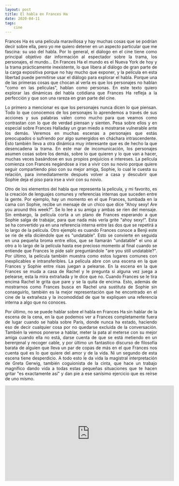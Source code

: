 ```yaml
---
layout: post
title: El habla en Frances Ha
date: 2020-04-11
tags:
    cine
---
```

<p style='text-align: justify;'>Frances Ha es una película maravillosa y hay muchas cosas que se podrían decir sobre ella, pero yo me quiero detener en un aspecto particular que me fascina: su uso del habla. Por lo general, el diálogo en el cine tiene como principal objetivo dar información al espectador sobre la trama, los personajes, el mundo... En Frances Ha el mundo es el Nueva York de hoy y la trama prácticamente inexistente, lo que libera al diálogo de gran parte de la carga expositiva porque no hay mucho que exponer, y la película en esta libertad puede permitirse usar el diálogo para explorar el habla. Porque una de las primeras cosas que chocan al verla es que los personajes no hablan "como en las películas", hablan como personas. En este texto quiero explorar las dinámicas del habla cotidiana que Frances Ha refleja a la perfección y que son una rareza en gran parte del cine.</p>

<p style='text-align: justify;'>Lo primero a mencionar es que los personajes nunca dicen lo que piensan. Todo lo que conocemos de los personajes lo aprendemos a través de sus acciones y sus palabras valen como mucho para que veamos como contrastan con lo que de verdad piensan y sienten. Pesa sobre ellos y en especial sobre Frances Halladay un gran miedo a mostrarse vulnerable ante los demás. Veremos en muchas escenas a personajes que estás preocupados o sufriendo por algo sumergidos en cháchara intrascendente. Esto también lleva a otra dinámica muy interesante que es de hecho la que desencadena la trama. En este mar de incomunicación, los personajes asumen cosas sobre los demás, sobre lo que quieren y lo que van a hacer, muchas veces basándose en sus propios prejuicios e intereses. La película comienza con Frances negándose a irse a vivir con su novio porque quiere seguir compartiendo piso con su mejor amiga, Sophie, lo cual le cuesta su relación, para inmediatamente después volver a casa y descubrir que Sophie deja el piso para irse a vivir con su novio.</p>

<p style='text-align: justify;'>Otro de los elementos del habla que representa la película, y mi favorito, es la creación de lenguajes comunes y referencias internas que suceden entre la gente. Por ejemplo, hay un momento en el que Frances, tumbada en la cama con Sophie, recibe un mensaje de un chico que dice "Ahoy sexy! Are you around this week?". Se lo lee a su amiga y ambas se ríen del mensaje. Sin embargo, la película corta a un plano de Frances esperando a que Sophie salga de trabajar, para que nada más verla grite "ahoy sexy!". Esta se ha convertido ya en una referencia interna entre las dos que se repetirá a lo largo de la película. Otro ejemplo es cuando Frances conoce a Benji este se ríe de ella diciéndole que es "undatable". Esto se convierte en seguida en una pequeña broma entre ellos, que se llamarán "undatable" el uno al otro a lo largo de la película hasta ese precioso momento al final cuando se entiende que Frances le pide salir preguntándole "are you still undatable?". Por último, la película también muestra como estos lugares comunes con inexplicables e intransferibles. La película abre con una escena en la que Frances y Sophie entre risas juegan a pelearse. En la escena en la que Frances se muda a casa de Rachel y le pregunta si alguna vez juega a pelearse, esta la mira extrañada y le dice que no. Cuando Frances se le tira encima Rachel le grita que pare y se la quita de encima. Esto, además de mostrarnos como Frances busca en Rachel una sustituta de Sophie sin conseguirlo, también es la mejor representación que he encontrado en el cine de la extrañeza y la incomodidad de que te expliquen una referencia interna a algo que no conoces.</p>

<p style='text-align: justify;'>Por último, no se puede hablar sobre el habla en Frances Ha sin hablar de la escena de la cena, en la que podemos ver a Frances completamente fuera de lugar cuando se habla sobre París, donde nunca ha estado, haciendo eso de decir cualquier cosa por no quedarse excluida de la conversación. También la vemos ponerse a hablar, meter la pata al meterse con su mejor amiga cuando ella no está, darse cuenta de que se está metiendo en un berenjenal y recoger cable, y por último un fantastico discurso de filosofía barata de alguien que lleva un par de copas de más en el que Frances nos cuenta qué es lo que quiere del amor y de la vida. Ni un segundo de esta escena tiene desperdicio. A todo esto le da vida la magistral interpretación de Greta Gerwig, también coguionista de la cinta, que hace un trabajo magnífico dando vida a todas estas pequeñas situaciones que te hacen gritar "es exactamente así" y dan pie a ese sanísimo ejercicio que es reírse de uno mismo.</p>

<iframe width="560" height="315" src="https://www.youtube.com/embed/x-b2Y8ldxZk" frameborder="0" allow="accelerometer; autoplay; encrypted-media; gyroscope; picture-in-picture" allowfullscreen></iframe>
